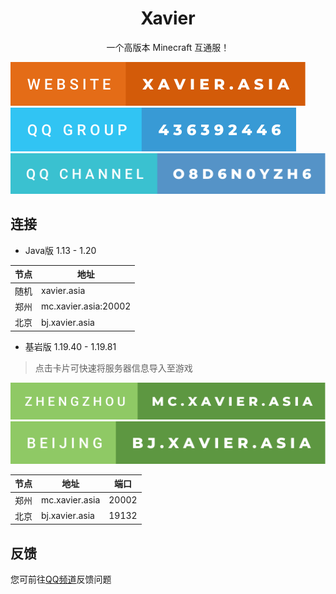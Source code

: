 <h1 align="center">Xavier</h1>
<p align="center">一个高版本 Minecraft 互通服！</p>

[![Website](/Website.svg)](https://xavier.asia)
[![QQ Group](/QQGroup.svg)](https://qm.qq.com/cgi-bin/qm/qr?group_code=436392446)
[![QQ Channel](/QQChannel.svg)](https://pd.qq.com/s/4pbctumt)

## 连接
* Java版 1.13 - 1.20

|节点|地址|
|-|-|
|随机|xavier.asia|
|郑州|mc.xavier.asia:20002|
|北京|bj.xavier.asia|
* 基岩版 1.19.40 - 1.19.81
> 点击卡片可快速将服务器信息导入至游戏

[![郑州](/Zhengzhou.svg)](https://xavier.asia/bedrock-zhengzhou)
[![北京](/Beijing.svg)](https://xavier.asia/bedrock-beijing)

|节点|地址|端口|
|-|-|-|
|郑州|mc.xavier.asia|20002|
|北京|bj.xavier.asia|19132|
## 反馈
您可前往[QQ频道](https://pd.qq.com/s/4pbctumt)反馈问题
